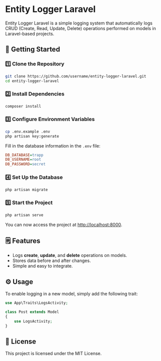 # Entity Logger Laravel

Entity Logger Laravel is a simple logging system that automatically logs CRUD (Create, Read, Update, Delete) operations performed on models in Laravel-based projects.

## 🚀 Getting Started

### 1️⃣ Clone the Repository
```bash
git clone https://github.com/username/entity-logger-laravel.git
cd entity-logger-laravel
```

### 2️⃣ Install Dependencies
```bash
composer install
```

### 3️⃣ Configure Environment Variables
```bash
cp .env.example .env
php artisan key:generate
```

Fill in the database information in the `.env` file:
```ini
DB_DATABASE=trapp
DB_USERNAME=root
DB_PASSWORD=secret
```

### 4️⃣ Set Up the Database
```bash
php artisan migrate
```

### 5️⃣ Start the Project
```bash
php artisan serve
```

You can now access the project at [http://localhost:8000](http://localhost:8000).

## 🗒️ Features
- Logs **create**, **update**, and **delete** operations on models.
- Stores data before and after changes.
- Simple and easy to integrate.

## ⚙️ Usage
To enable logging in a new model, simply add the following trait:

```php
use App\Traits\LogsActivity;

class Post extends Model
{
    use LogsActivity;
}
```

## 📄 License
This project is licensed under the MIT License.

